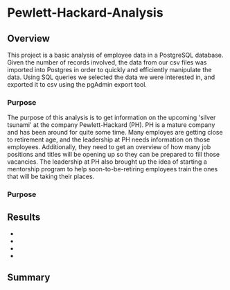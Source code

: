 # Pewlett-Hackard-Analysis

## Overview

This project is a basic analysis of employee data in a PostgreSQL database. Given the number of records involved, the data from our csv files was imported into Postgres in order to quickly and efficiently manipulate the data. Using SQL queries we selected the data we were interested in, and exported it to csv using the pgAdmin export tool.

### Purpose

The purpose of this analysis is to get information on the upcoming 'silver tsunami' at the company Pewlett-Hackard (PH). PH is a mature company and has been around for quite some time. Many employes are getting close to retirement age, and the leadership at PH needs information on those employees. Additionally, they need to get an overview of how many job positions and titles will be opening up so they can be prepared to fill those vacancies. The leadership at PH also brought up the idea of starting a mentorship program to help soon-to-be-retiring employees train the ones that will be taking their places. 

### Purpose

## Results
<!-- Provide a bullete list with four major points from the two deliverables -->

*
*
*
*

## Summary
<!-- Provide high level responses to these questions, and provide two additional queries or tables that may provide more insight into the upcoming 'silver tsunami' -->

<!-- How many roles will need to be filled as the "silver tsunami" begins to make an impact? -->

<!--  Are there enough qualified, retirement-ready employees in the departments to mentor the next generation of Pewlett Hackard employees? -->
